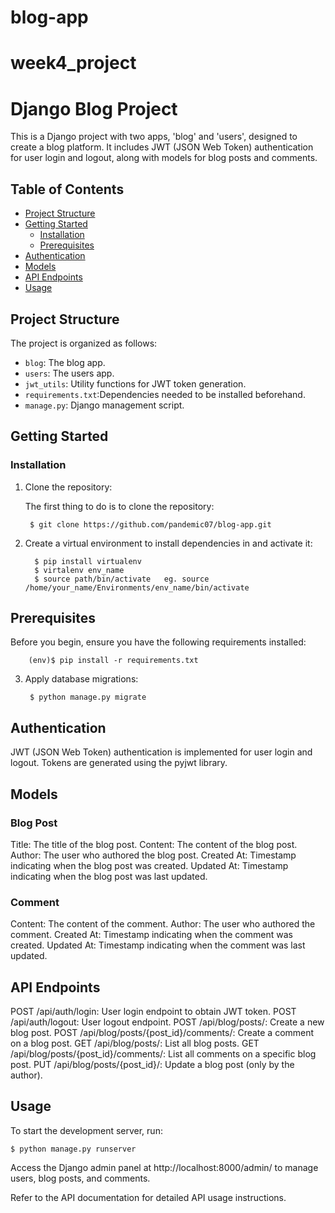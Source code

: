 # blog-app

# week4_project

# Django Blog Project

This is a Django project with two apps, 'blog' and 'users', designed to create a blog platform. It includes JWT (JSON Web Token) authentication for user login and logout, along with models for blog posts and comments.

## Table of Contents
- [Project Structure](#project-structure)
- [Getting Started](#getting-started)
  - [Installation](#installation)
  - [Prerequisites](#prerequisites)
- [Authentication](#authentication)
- [Models](#models)
- [API Endpoints](#api-endpoints)
- [Usage](#usage)

## Project Structure

The project is organized as follows:

- `blog`: The blog app.
- `users`: The users app.
- `jwt_utils`: Utility functions for JWT token generation.
- `requirements.txt`:Dependencies needed to be installed beforehand.
- `manage.py`: Django management script.

## Getting Started


### Installation

1. Clone the repository:

   The first thing to do is to clone the repository:

        $ git clone https://github.com/pandemic07/blog-app.git


2. Create a virtual environment to install dependencies in and activate it:

         $ pip install virtualenv
         $ virtalenv env_name
         $ source path/bin/activate   eg. source /home/your_name/Environments/env_name/bin/activate

## Prerequisites

Before you begin, ensure you have the following requirements installed:

        (env)$ pip install -r requirements.txt

3. Apply database migrations:

        $ python manage.py migrate



## Authentication

JWT (JSON Web Token) authentication is implemented for user login and logout. Tokens are generated using the pyjwt library.

## Models

  ### Blog Post
Title: The title of the blog post.
Content: The content of the blog post.
Author: The user who authored the blog post.
Created At: Timestamp indicating when the blog post was created.
Updated At: Timestamp indicating when the blog post was last updated.
  ### Comment
Content: The content of the comment.
Author: The user who authored the comment.
Created At: Timestamp indicating when the comment was created.
Updated At: Timestamp indicating when the comment was last updated.

## API Endpoints

POST /api/auth/login: User login endpoint to obtain JWT token.
POST /api/auth/logout: User logout endpoint.
POST /api/blog/posts/: Create a new blog post.
POST /api/blog/posts/{post_id}/comments/: Create a comment on a blog post.
GET /api/blog/posts/: List all blog posts.
GET /api/blog/posts/{post_id}/comments/: List all comments on a specific blog post.
PUT /api/blog/posts/{post_id}/: Update a blog post (only by the author).


## Usage 

To start the development server, run:

    $ python manage.py runserver
    
Access the Django admin panel at http://localhost:8000/admin/ to manage users, blog posts, and comments.

Refer to the API documentation  for detailed API usage instructions.
